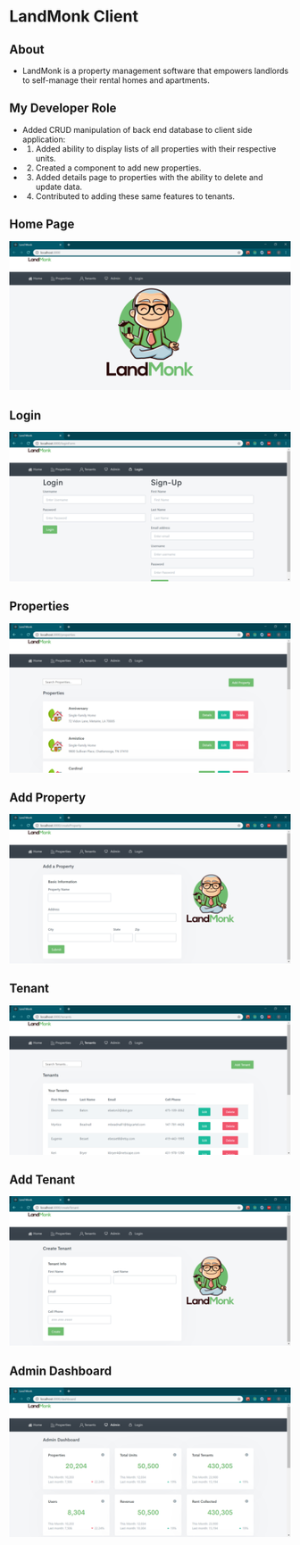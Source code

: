 # LandMonk Client

## About
* LandMonk is a property management software that empowers landlords to self-manage their rental homes and apartments. 

## My Developer Role
* Added CRUD manipulation of back end database to client side application:
* 1. Added ability to display lists of all properties with their respective units.
* 2. Created a component to add new properties.
* 3. Added details page to properties with the ability to delete and update data.
* 4. Contributed to adding these same features to tenants. 


## Home Page
![Home](https://github.com/theoriginalcaliforniaburrito/MyLandMonkClient/blob/master/landmonkclient/LMHome.png?raw=true "Title")

## Login
![Login](https://github.com/theoriginalcaliforniaburrito/MyLandMonkClient/blob/master/landmonkclient/LMLogin.png?raw=true "Title")

## Properties
![Properties](https://github.com/theoriginalcaliforniaburrito/MyLandMonkClient/blob/master/landmonkclient/LMProperty.png?raw=true "Title")

## Add Property
![AddProperty](https://github.com/theoriginalcaliforniaburrito/MyLandMonkClient/blob/master/landmonkclient/LMAddProperty.png?raw=true "Title")

## Tenant
![Tenant](https://github.com/theoriginalcaliforniaburrito/MyLandMonkClient/blob/master/landmonkclient/LMTenant.png?raw=true "Title")

## Add Tenant
![AddTenant](https://github.com/theoriginalcaliforniaburrito/MyLandMonkClient/blob/master/landmonkclient/LMAddTenant.png?raw=true "Title")

## Admin Dashboard
![AdminDashboard](https://github.com/theoriginalcaliforniaburrito/MyLandMonkClient/blob/master/landmonkclient/LMDashboard.png?raw=true "Title")
